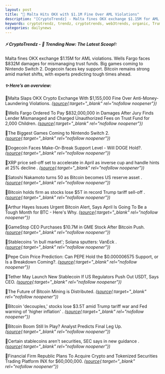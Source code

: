 ```yaml
---
layout: post
title: "🌌 Malta Hits OKX with $1.1M Fine Over AML Violations"
description: "[CryptoTrendz] - Malta fines OKX exchange $1.15M for AML violations. Wells Fargo faces $832M damages for mismanaging trust funds. Big games coming to Nintendo Switch 2. Dogecoin faces key support. Bitcoin remains strong amid market shifts, with experts predicting tough times ahead."
keywords: cryptotrendz, trendz, cryptotrends, web3trends, organic, Trump, Trading, DOGE, Analyst, Stablecoin, Bitcoin, Crypto, BTC, PEPE, SEC, CEO, stablecoins, Mining
categories: dailynews
---
```


##### ⚡ CryptoTrendz - 📌 *Trending Now: The Latest Scoop!:*

Malta fines OKX exchange $1.15M for AML violations. Wells Fargo faces $832M damages for mismanaging trust funds. Big games coming to Nintendo Switch 2. Dogecoin faces key support. Bitcoin remains strong amid market shifts, with experts predicting tough times ahead.

##### ✨ *Here’s an overview:*


🔹Malta Slaps OKX Crypto Exchange With $1,155,000 Fine Over Anti-Money-Laundering Violations. *([source](https://s.avyag.com/qejx){:target="_blank" rel="nofollow noopener"})*

🔹Wells Fargo Ordered To Pay $832,000,000 in Damages After Jury Finds Lender Mismanaged and Charged Unauthorized Fees on Trust Fund for 2,000 Children. *([source](https://s.avyag.com/sc7a){:target="_blank" rel="nofollow noopener"})*

🔹The Biggest Games Coming to Nintendo Switch 2. *([source](https://s.avyag.com/uj6y){:target="_blank" rel="nofollow noopener"})*

🔹Dogecoin Faces Make-Or-Break Support Level - Will DOGE Hold?. *([source](https://s.avyag.com/xaiq){:target="_blank" rel="nofollow noopener"})*

🔹XRP price sell-off set to accelerate in April as inverse cup and handle hints at 25% decline . *([source](https://s.avyag.com/e6tf){:target="_blank" rel="nofollow noopener"})*

🔹Satoshi Nakamoto turns 50 as Bitcoin becomes US reserve asset . *([source](https://s.avyag.com/hhbr){:target="_blank" rel="nofollow noopener"})*

🔹Bitcoin holds firm as stocks lose $5T in record Trump tariff sell-off . *([source](https://s.avyag.com/tojo){:target="_blank" rel="nofollow noopener"})*

🔹Arthur Hayes Issues Urgent Bitcoin Alert, Says April Is Going To Be a Tough Month for BTC - Here's Why. *([source](https://s.avyag.com/nzgw){:target="_blank" rel="nofollow noopener"})*

🔹GameStop CEO Purchases $10.7M in GME Stock After Bitcoin Push. *([source](https://s.avyag.com/7hwd){:target="_blank" rel="nofollow noopener"})*

🔹Stablecoins 'in bull market'; Solana sputters: VanEck . *([source](https://s.avyag.com/ze4t){:target="_blank" rel="nofollow noopener"})*

🔹Pepe Coin Price Prediction: Can PEPE Hold the $0.000006575 Support, or Is a Breakdown Coming?. *([source](https://s.avyag.com/6pw0){:target="_blank" rel="nofollow noopener"})*

🔹Tether May Launch New Stablecoin If US Regulators Push Out USDT, Says CEO. *([source](https://s.avyag.com/giqf){:target="_blank" rel="nofollow noopener"})*

🔹The Future of Bitcoin Mining is Distributed. *([source](https://s.avyag.com/p0f2){:target="_blank" rel="nofollow noopener"})*

🔹Bitcoin 'decouples,' stocks lose $3.5T amid Trump tariff war and Fed warning of 'higher inflation' . *([source](https://s.avyag.com/3uph){:target="_blank" rel="nofollow noopener"})*

🔹Bitcoin Boom Still In Play? Analyst Predicts Final Leg Up. *([source](https://s.avyag.com/zy5g){:target="_blank" rel="nofollow noopener"})*

🔹Certain stablecoins aren't securities, SEC says in new guidance . *([source](https://s.avyag.com/kimx){:target="_blank" rel="nofollow noopener"})*

🔹Financial Firm Republic Plans To Acquire Crypto and Tokenized Securities Trading Platform INX for $60,000,000. *([source](https://s.avyag.com/pa6p){:target="_blank" rel="nofollow noopener"})*
